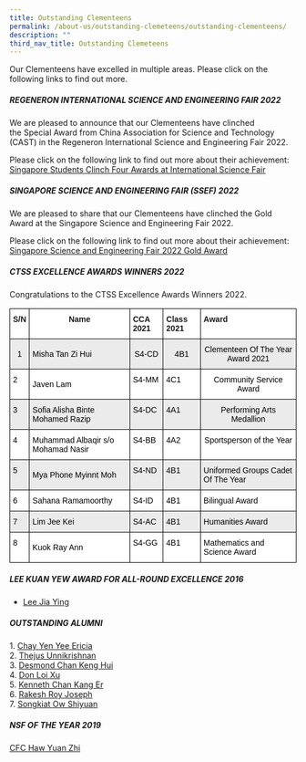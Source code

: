 ```yaml
---
title: Outstanding Clementeens
permalink: /about-us/outstanding-clemeteens/outstanding-clementeens/
description: ""
third_nav_title: Outstanding Clemeteens
---
```

Our Clementeens have excelled in multiple areas. Please click on the following links to find out more.  
  

##### **REGENERON INTERNATIONAL SCIENCE AND ENGINEERING FAIR 2022**


  
We are pleased to announce that our Clementeens have clinched the Special Award from China Association for Science and Technology (CAST) in the Regeneron International Science and Engineering Fair 2022.   
  
Please click on the following link to find out more about their achievement:  
[Singapore Students Clinch Four Awards at International Science Fair](https://www.moe.gov.sg/news/press-releases/20220530-singapore-students-clinch-four-awards-at-international-science-fair)  
  

##### **SINGAPORE SCIENCE AND ENGINEERING FAIR (SSEF) 2022**


  
We are pleased to share that our Clementeens have clinched the Gold Award at the Singapore Science and Engineering Fair 2022.  
  
Please click on the following link to find out more about their achievement:  
[Singapore Science and Engineering Fair 2022 Gold Award](/singapore-science-and-engineering-fair2022-gold-award/)  
  

##### **CTSS EXCELLENCE AWARDS WINNERS 2022**


  
Congratulations to the CTSS Excellence Awards Winners 2022.

<style type="text/css">
.tg  {border-collapse:collapse;border-spacing:0;}
.tg td{border-color:black;border-style:solid;border-width:1px;font-family:Arial, sans-serif;font-size:14px;
  overflow:hidden;padding:10px 5px;word-break:normal;}
.tg th{border-color:black;border-style:solid;border-width:1px;font-family:Arial, sans-serif;font-size:14px;
  font-weight:normal;overflow:hidden;padding:10px 5px;word-break:normal;}
.tg .tg-3icd{background-color:#EBEBEB;text-align:left;vertical-align:top}
.tg .tg-8c83{background-color:#EBEBEB;text-align:left;vertical-align:middle}
.tg .tg-b1n3{background-color:#EBEBEB;text-align:center;vertical-align:top}
.tg .tg-ahip{background-color:#EBEBEB;text-align:center;vertical-align:middle}
.tg .tg-dgl5{background-color:#FFF;font-weight:bold;text-align:left;vertical-align:top}
.tg .tg-9hzb{background-color:#FFF;font-weight:bold;text-align:center;vertical-align:top}
.tg .tg-ktyi{background-color:#FFF;text-align:left;vertical-align:top}
.tg .tg-zr06{background-color:#FFF;text-align:left;vertical-align:middle}
.tg .tg-7yig{background-color:#FFF;text-align:center;vertical-align:top}
</style>
<table class="tg">
<thead>
  <tr>
    <th class="tg-dgl5">S/N</th>
    <th class="tg-9hzb">Name</th>
    <th class="tg-dgl5">CCA 2021</th>
    <th class="tg-dgl5">Class 2021</th>
    <th class="tg-dgl5">Award</th>
  </tr>
</thead>
<tbody>
  <tr>
    <td class="tg-ahip"><span style="color:#000;background-color:#EBEBEB"> 1</span></td>
    <td class="tg-8c83"><span style="color:#000;background-color:#EBEBEB">Misha Tan Zi Hui</span></td>
    <td class="tg-ahip"><span style="color:#000;background-color:#EBEBEB">S4-CD</span><br></td>
    <td class="tg-ahip"><span style="color:#000;background-color:#EBEBEB"> 4B1</span></td>
    <td class="tg-ahip"><span style="color:#000;background-color:#EBEBEB">Clementeen Of The Year Award  2021</span></td>
  </tr>
  <tr>
    <td class="tg-ktyi"><span style="color:#000">2</span></td>
    <td class="tg-zr06"><span style="color:#000;background-color:#FFF">Javen Lam</span><br></td>
    <td class="tg-ktyi"><span style="color:#000">S4-MM</span></td>
    <td class="tg-ktyi"><span style="color:#000">4C1</span></td>
    <td class="tg-7yig"><span style="color:#000">Community Service Award</span></td>
  </tr>
  <tr>
    <td class="tg-3icd"><span style="color:#000">3</span></td>
    <td class="tg-8c83"><span style="color:#000;background-color:#EBEBEB">Sofia Alisha Binte Mohamed Razip</span><br></td>
    <td class="tg-3icd"><span style="color:#000">S4-DC</span></td>
    <td class="tg-3icd"><span style="color:#000">4A1</span></td>
    <td class="tg-b1n3"><span style="color:#000">Performing Arts Medallion</span></td>
  </tr>
  <tr>
    <td class="tg-ktyi"><span style="color:#000">4</span></td>
    <td class="tg-zr06"><span style="color:#000;background-color:#FFF">Muhammad Albaqir s/o Mohamad Nasir</span><br></td>
    <td class="tg-ktyi"><span style="color:#000">S4-BB</span></td>
    <td class="tg-ktyi"><span style="color:#000">4A2</span></td>
    <td class="tg-7yig"><span style="color:#000">Sportsperson of the Year</span></td>
  </tr>
  <tr>
    <td class="tg-3icd"><span style="color:#000">5</span></td>
    <td class="tg-8c83"><span style="color:#000;background-color:#EBEBEB">Mya Phone Myinnt Moh</span><br></td>
    <td class="tg-3icd"><span style="color:#000">S4-ND</span></td>
    <td class="tg-3icd"><span style="color:#000">4B1</span></td>
    <td class="tg-3icd"><span style="color:#000">Uniformed Groups Cadet Of The Year</span></td>
  </tr>
  <tr>
    <td class="tg-ktyi"><span style="color:#000">6</span></td>
    <td class="tg-zr06"><span style="color:#000;background-color:#FFF">Sahana Ramamoorthy</span><br></td>
    <td class="tg-ktyi"><span style="color:#000">S4-ID</span></td>
    <td class="tg-ktyi"><span style="color:#000">4B1</span></td>
    <td class="tg-ktyi"><span style="color:#000">Bilingual Award</span></td>
  </tr>
  <tr>
    <td class="tg-3icd"><span style="color:#000">7</span></td>
    <td class="tg-8c83"><span style="color:#000;background-color:#EBEBEB">Lim Jee Kei</span><br></td>
    <td class="tg-3icd"><span style="color:#000">S4-AC</span></td>
    <td class="tg-3icd"><span style="color:#000">4B1</span></td>
    <td class="tg-3icd"><span style="color:#000">Humanities Award</span></td>
  </tr>
  <tr>
    <td class="tg-ktyi"><span style="color:#000">8</span></td>
    <td class="tg-zr06"><span style="color:#000;background-color:#FFF">Kuok Ray Ann</span><br></td>
    <td class="tg-ktyi"><span style="color:#000">S4-GG</span></td>
    <td class="tg-ktyi"><span style="color:#000">4B1</span></td>
    <td class="tg-ktyi"><span style="color:#000">Mathematics and Science Award</span></td>
  </tr>
</tbody>
</table>

##### **LEE KUAN YEW AWARD FOR ALL-ROUND EXCELLENCE 2016**


  

*   [Lee Jia Ying](https://clementitownsec.moe.edu.sg/about-us/outstanding-clementeens/lee-kuan-yew-award-for-all-round-excellence-2016)

##### **OUTSTANDING ALUMNI**


  
1. [Chay Yen Yee Ericia](https://clementitownsec.moe.edu.sg/qql/slot/u534/About%20Us/Outstanding%20Clementeens/2022/Clementi%20Town_Ericia%20Chay_.jpg)  
2. [Thejus Unnikrishnan](https://clementitownsec.moe.edu.sg/qql/slot/u534/About%20Us/Outstanding%20Clementeens/2022/Clementi%20Town.png)  
3. [Desmond Chan Keng Hui](https://clementitownsec.moe.edu.sg/qql/slot/u534/About%20Us/Outstanding%20Clementeens/Desmond%20Chan%20Keng%20Hui.pdf)  
4. [Don Loi Xu](https://clementitownsec.moe.edu.sg/qql/slot/u534/About%20Us/Outstanding%20Clementeens/Don%20Loi%20Xu.pdf)  
5. [Kenneth Chan Kang Er](https://clementitownsec.moe.edu.sg/qql/slot/u534/About%20Us/Outstanding%20Clementeens/Kenneth%20Chan%20Kang%20Er.pdf)  
6. [Rakesh Roy Joseph](https://clementitownsec.moe.edu.sg/qql/slot/u534/About%20Us/Outstanding%20Clementeens/Rakesh%20Roy%20Joseph.pdf)  
7. [Songkiat Ow Shiyuan](https://clementitownsec.moe.edu.sg/about-us/outstanding-clementeens/outstanding-alumni/songkiat-ow-shiyuan)  

##### **NSF OF THE YEAR 2019**


[CFC Haw Yuan Zhi](https://clementitownsec-moe-edu-sg-admin.cwp.sg/about-us/outstanding-clementeens/nsf-of-the-year-2019)